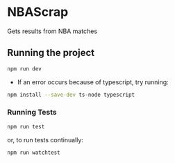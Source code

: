 # NBAScrap

Gets results from NBA matches

## Running the project
```bash
npm run dev
```

- If an error occurs because of typescript, try running:

```bash
npm install --save-dev ts-node typescript
```

### Running Tests
```bash
npm run test
```

or, to run tests continually:

```bash
npm run watchtest
```